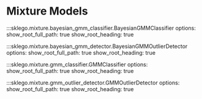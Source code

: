 # Mixture Models

:::sklego.mixture.bayesian_gmm_classifier.BayesianGMMClassifier
    options:
        show_root_full_path: true
        show_root_heading: true

:::sklego.mixture.bayesian_gmm_detector.BayesianGMMOutlierDetector
    options:
        show_root_full_path: true
        show_root_heading: true

:::sklego.mixture.gmm_classifier.GMMClassifier
    options:
        show_root_full_path: true
        show_root_heading: true

:::sklego.mixture.gmm_outlier_detector.GMMOutlierDetector
    options:
        show_root_full_path: true
        show_root_heading: true
